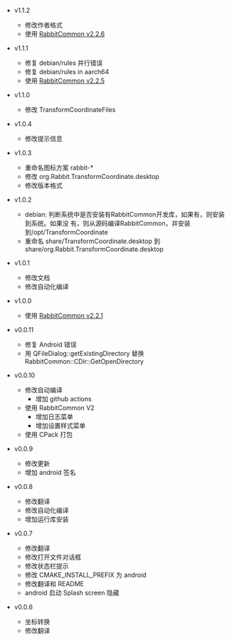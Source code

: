 - v1.1.2
  - 修改作者格式
  - 使用 [RabbitCommon v2.2.6](https://github.com/KangLin/RabbitCommon/releases/tag/v2.2.6)
  
- v1.1.1
  - 修复 debian/rules 并行错误
  - 修复 debian/rules in aarch64
  - 使用 [RabbitCommon v2.2.5](https://github.com/KangLin/RabbitCommon/releases/tag/v2.2.5)

- v1.1.0
  - 修改 TransformCoordinateFiles

- v1.0.4
  - 修改提示信息

- v1.0.3
  - 重命名图标方案 rabbit-*
  - 修改 org.Rabbit.TransformCoordinate.desktop
  - 修改版本格式

- v1.0.2
  - debian: 判断系统中是否安装有RabbitCommon开发库，如果有，则安装到系统。如果没
    有，则从源码编译RabbitCommon，并安装到/opt/TransformCoordinate
  - 重命名 share/TransformCoordinate.desktop 到 share/org.Rabbit.TransformCoordinate.desktop

- v1.0.1
  - 修改文档
  - 修改自动化编译

- v1.0.0
  - 使用 [RabbitCommon v2.2.1](https://github.com/KangLin/RabbitCommon/releases/tag/v2.2.1)

- v0.0.11
  - 修复 Android 错误
  - 用 QFileDialog::getExistingDirectory 替换 RabbitCommon::CDir::GetOpenDirectory

- v0.0.10
  + 修改自动编译
    - 增加 github actions
  + 使用 RabbitCommon V2
    + 增加日志菜单
    + 增加设置样式菜单
  + 使用 CPack 打包

- v0.0.9
  + 修改更新
  + 增加 android 签名
  
- v0.0.8
  + 修改翻译
  + 修改自动化编译
  + 增加运行库安装
  
- v0.0.7
  + 修改翻译
  + 修改打开文件对话框
  + 修改状态栏提示
  + 修改 CMAKE_INSTALL_PREFIX 为 android
  + 修改翻译和 README
  + android 启动 Splash screen 隐藏
  
- v0.0.6
  + 坐标转换
  + 修改翻译
